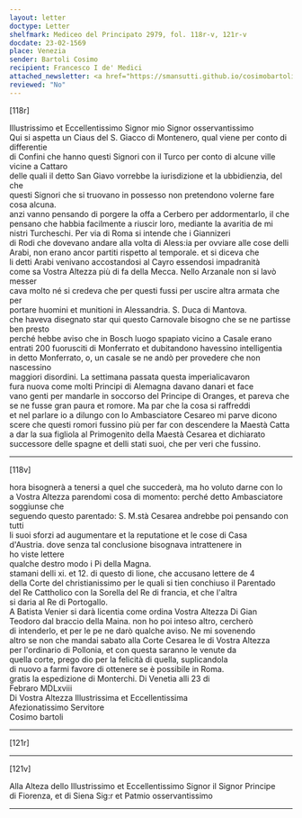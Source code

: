 ```yaml
---
layout: letter
doctype: Letter
shelfmark: Mediceo del Principato 2979, fol. 118r-v, 121r-v
docdate: 23-02-1569
place: Venezia
sender: Bartoli Cosimo
recipient: Francesco I de' Medici
attached_newsletter: <a href="https://smansutti.github.io/cosimobartoli/texts/3080_062/">3080_062</a>
reviewed: "No"
---
```


[118r]  
  
  
Illustrissimo et Eccellentissimo Signor mio Signor osservantissimo  
Qui si aspetta un Ciaus del S. Giacco di Montenero, qual viene per conto di differentie  
di Confini che hanno questi Signori con il Turco per conto di alcune ville vicine a Cattaro  
delle quali il detto San Giavo vorrebbe la iurisdizione et la ubbidienzia, del che  
questi Signori che si truovano in possesso non pretendono volerne fare cosa alcuna.  
anzi vanno pensando di porgere la offa a Cerbero per addormentarlo, il che  
pensano che habbia facilmente a riuscir loro, mediante la avaritia de mi  
nistri Turcheschi. Per via di Roma si intende che i Giannizeri  
di Rodi che dovevano andare alla volta di Aless:ia per ovviare alle cose delli  
Arabi, non erano ancor partiti rispetto al temporale. et si diceva che  
li detti Arabi venivano accostandosi al Cayro essendosi impadranità  
come sa Vostra Altezza più di fa della Mecca. Nello Arzanale non si lavò  
messer  
cava molto né si credeva che per questi fussi per uscire altra armata che per  
portare huomini et munitioni in Alessandria. S. Duca di Mantova.  
che haveva disegnato star qui questo Carnovale bisogno che se ne partisse ben presto  
perché hebbe aviso che in Bosch luogo spapiato vicino a Casale erano  
entrati 200 fuorusciti di Monferrato et dubitandono havessino intelligentia  
in detto Monferrato, o, un casale se ne andò per provedere che non nascessino  
maggiori disordini. La settimana passata questa imperialicavaron  
fura nuova come molti Principi di Alemagna davano danari et face  
vano genti per mandarle in soccorso del Principe di Oranges, et pareva che  
se ne fusse gran paura et romore. Ma par che la cosa si raffreddi  
et nel parlare io a dilungo con lo Ambasciatore Cesareo mi parve dicono  
scere che questi romori fussino più per far con descendere la Maestà Catta  
a dar la sua figliola al Primogenito della Maestà Cesarea et dichiarato  
successore delle spagne et delli stati suoi, che per veri che fussino.  
  
---  

[118v]  
  
  
hora bisognerà a tenersi a quel che succederà, ma ho voluto darne con lo  
a Vostra Altezza parendomi cosa di momento: perché detto Ambasciatore soggiunse che  
seguendo questo parentado: S. M.stà Cesarea andrebbe poi pensando con tutti  
li suoi sforzi ad augumentare et la reputatione et le cose di Casa  
d'Austria. dove senza tal conclusione bisognava intrattenere in  
ho viste lettere  
qualche destro modo i Pi della Magna.  
stamani delli xi. et 12. di questo di lione, che accusano lettere de 4  
della Corte del christianissimo per le quali si tien conchiuso il Parentado  
del Re Cattholico con la Sorella del Re di francia, et che l'altra  
si daria al Re di Portogallo.  
A Batista Venier si darà licentia come ordina Vostra Altezza Di Gian  
Teodoro dal braccio della Maina. non ho poi inteso altro, cercherò  
di intenderlo, et per le pe ne darò qualche aviso. Ne mi sovenendo  
altro se non che mandai sabato alla Corte Cesarea le di Vostra Altezza  
per l'ordinario di Pollonia, et con questa saranno le venute da  
quella corte, prego dio per la felicità di quella, suplicandola  
di nuovo a farmi favore di ottenere se è possibile in Roma.  
gratis la espedizione di Monterchi. Di Venetia alli 23 di  
Febraro MDLxviii  
Di Vostra Altezza Illustrissima et Eccellentissima  
Afezionatissimo Servitore  
Cosimo bartoli  
  
---  

[121r]  
  
  
  
---  

[121v]  
  
  
Alla Alteza dello Illustrissimo et Eccellentissimo Signor il Signor Principe  
di Fiorenza, et di Siena Sig:r et Patmio osservantissimo  
  
---  

